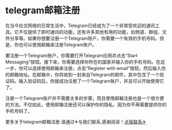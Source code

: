 # telegram邮箱注册

在当今社交网络的日常生活中，Telegram已经成为了一个非常受欢迎的通讯工具。它不仅提供了即时通讯的功能，还有许多其他有用的功能，如频道、群组、文件分享等。如果你想要注册一个Telegram账户，你需要一个有效的手机号码。但是，你也可以使用邮箱来注册Telegram账户。

要注册一个Telegram账户，你需要打开Telegram应用并点击“Start Messaging”按钮。接下来，你需要选择你所在的国家并输入你的手机号码。在这一步，你可以选择使用邮箱来注册，点击“Register with email”按钮，然后输入你的邮箱地址。在邮箱中，你将收到一封来自Telegram的邮件，其中包含了一个验证码。输入验证码后，你就成功注册了一个Telegram账户，并且可以开始使用它了。

注册一个Telegram账户并不需要太多的步骤，而且使用邮箱注册也是一个很方便的方法。不仅如此，使用邮箱注册还可以保护你的隐私，因为你不再需要提供你的手机号码了。

更多关于telegram邮箱注册 请通过✈与我们联系,感谢阅读！[点我联系✈](https://wiki.G208.com)